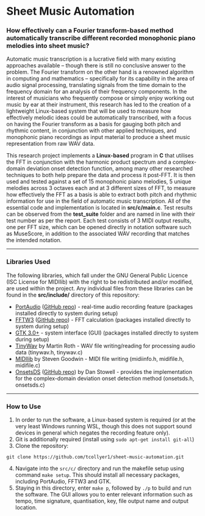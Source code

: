 # Sheet Music Automation
### How effectively can a Fourier transform-based method automatically transcribe different recorded monophonic piano melodies into sheet music?
Automatic music transcription is a lucrative field with many existing approaches available – though there is still no conclusive answer to the problem. The Fourier transform on the other hand is a renowned algorithm in computing and mathematics – specifically for its capability in the area of audio signal processing, translating signals from the time domain to the frequency domain for an analysis of their frequency components. In the interest of musicians who frequently compose or simply enjoy working out music by ear at their instrument, this research has led to the creation of a lightweight Linux-based system that will be used to measure how effectively melodic ideas could be automatically transcribed, with a focus on having the Fourier transform as a basis for gauging both pitch and rhythmic content, in conjunction with other applied techniques, and monophonic piano recordings as input material to produce a sheet music representation from raw WAV data.

This research project implements a **Linux-based** program in **C** that utilises the FFT in conjunction with the harmonic product spectrum and a complex-domain deviation onset detection function, among many other researched techniques to both help prepare the data and process it post-FFT. It is then used and tested against a set of 15 monophonic piano melodies, 5 unique melodies across 3 octaves each and at 3 different sizes of FFT, to measure how effectively the FFT as a basis is able to extract both pitch and rhythmic information for use in the field of automatic music transcription. All of the essential code and implementation is located in **src/c/main.c**. Test results can be observed from the **test_suite** folder and are named in line with their test number as per the report. Each test consists of 3 MIDI output results, one per FFT size, which can be opened directly in notation software such as MuseScore, in addition to the associated WAV recording that matches the intended notation.

---
### Libraries Used
The following libraries, which fall under the GNU General Public Licence (ISC License for MIDIlib) with the right to be redistributed and/or modified, are used within the project. Any individual files from these libraries can be found in the **src/include/** directory of this repository:
- [PortAudio](https://www.portaudio.com) ([GitHub repo](https://github.com/PortAudio/portaudio)) - real-time audio recording feature (packages installed directly to system during setup)
- [FFTW3](https://www.fftw.org) ([GitHub repo](https://github.com/FFTW/fftw3)) - FFT calculation (packages installed directly to system during setup)
- [GTK 3.0+](https://www.gtk.org) - system interface (GUI) (packages installed directly to system during setup)
- [TinyWav](https://github.com/mhroth/tinywav) by Martin Roth - WAV file writing/reading for processing audio data (tinywav.h, tinywav.c)
- [MIDIlib](https://github.com/MarquisdeGeek/midilib) by Steven Goodwin - MIDI file writing (midiinfo.h, midifile.h, midifile.c)
- [OnsetsDS](https://onsetsds.sourceforge.net) ([GitHub repo](https://github.com/danstowell/onsetsds)) by Dan Stowell - provides the implementation for the complex-domain deviation onset detection method (onsetsds.h, onsetsds.c)

---
### How to Use
1. In order to run the software, a Linux-based system is required (or at the very least Windows running WSL, though this does not support sound devices in general which negates the recording feature only).
2. Git is additionally required (install using `sudo apt-get install git-all`)
3. Clone the repository:
```
git clone https://github.com/tcollyer1/sheet-music-automation.git
```
4. Navigate into the `src/c/` directory and run the makefile setup using command `make setup`. This should install all necessary packages, including PortAudio, FFTW3 and GTK.
5. Staying in this directory, enter `make p`, followed by `./p` to build and run the software. The GUI allows you to enter relevant information such as tempo, time signature, quantisation, key, file output name and output location.
